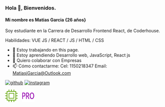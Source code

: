 ### Hola 👋, Bienvenidos.
#### Mi nombre es Matias Garcia {26 años}
Soy estudiante en la Carrera de Desarrollo Frontend React, de Coderhouse.

Habilidades: VUE JS / REACT / JS / HTML / CSS

- 🔭 Estoy trabajando en this page. 
- 🌱 Estoy aprendiendo Desarrollo web, JavaScript, React js 
- 👯 Quiero colaborar con Empresas 
- 📫 Cómo contactarme: Cel: 1150218347 Email: MatiasjGarcia@Outlook.com 


[<img src='https://cdn.jsdelivr.net/npm/simple-icons@3.0.1/icons/github.svg' alt='github' height='40'>](https://github.com/https://github.com/MatiasjGarcia)  [<img src='https://cdn.jsdelivr.net/npm/simple-icons@3.0.1/icons/instagram.svg' alt='instagram' height='40'>](https://www.instagram.com/https://www.instagram.com/matygarcia10//)  

<a href='https://docs.github.com/en/developers'><img src='https://raw.githubusercontent.com/acervenky/animated-github-badges/master/assets/devbadge.gif' width='40' height='40'></a> <a href='https://github.com/pricing'><img src='https://raw.githubusercontent.com/acervenky/animated-github-badges/master/assets/pro.gif' width='40' height='40'></a> 

